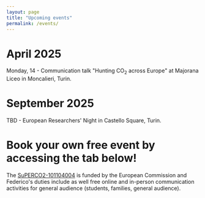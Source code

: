 ```yaml
---
layout: page
title: "Upcoming events"
permalink: /events/
---
```

# April 2025
Monday, 14 - Communication talk "Hunting CO<sub>2</sub> across Europe" at Majorana Liceo in Moncalieri, Turin.

# September 2025
TBD - European Researchers' Night in Castello Square, Turin.

# Book your own free event by accessing the tab below!
The [SuPERCO2-101104004](https://cordis.europa.eu/project/id/101104004) is funded by the European Commission and Federico's duties include as well free online and in-person communication activities for general audience (students, families, general audience).
